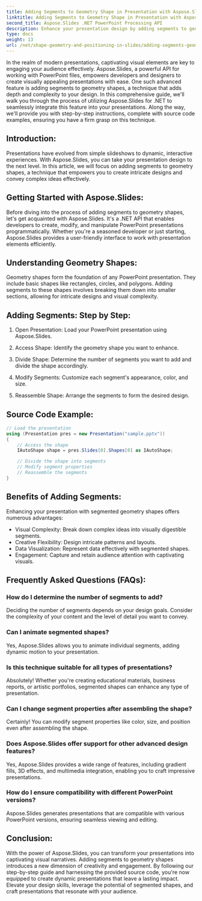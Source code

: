 ```yaml
---
title: Adding Segments to Geometry Shape in Presentation with Aspose.Slides
linktitle: Adding Segments to Geometry Shape in Presentation with Aspose.Slides
second_title: Aspose.Slides .NET PowerPoint Processing API
description: Enhance your presentation design by adding segments to geometry shapes using Aspose.Slides. Learn step-by-step and explore FAQs in this comprehensive guide.
type: docs
weight: 13
url: /net/shape-geometry-and-positioning-in-slides/adding-segments-geometry-shape/
---
```


In the realm of modern presentations, captivating visual elements are key to engaging your audience effectively. Aspose.Slides, a powerful API for working with PowerPoint files, empowers developers and designers to create visually appealing presentations with ease. One such advanced feature is adding segments to geometry shapes, a technique that adds depth and complexity to your design. In this comprehensive guide, we'll walk you through the process of utilizing Aspose.Slides for .NET to seamlessly integrate this feature into your presentations. Along the way, we'll provide you with step-by-step instructions, complete with source code examples, ensuring you have a firm grasp on this technique.

## Introduction:

Presentations have evolved from simple slideshows to dynamic, interactive experiences. With Aspose.Slides, you can take your presentation design to the next level. In this article, we will focus on adding segments to geometry shapes, a technique that empowers you to create intricate designs and convey complex ideas effectively.

## Getting Started with Aspose.Slides:

Before diving into the process of adding segments to geometry shapes, let's get acquainted with Aspose.Slides. It's a .NET API that enables developers to create, modify, and manipulate PowerPoint presentations programmatically. Whether you're a seasoned developer or just starting, Aspose.Slides provides a user-friendly interface to work with presentation elements efficiently.

## Understanding Geometry Shapes:

Geometry shapes form the foundation of any PowerPoint presentation. They include basic shapes like rectangles, circles, and polygons. Adding segments to these shapes involves breaking them down into smaller sections, allowing for intricate designs and visual complexity.

## Adding Segments: Step by Step:

1. Open Presentation: Load your PowerPoint presentation using Aspose.Slides.

2. Access Shape: Identify the geometry shape you want to enhance.

3. Divide Shape: Determine the number of segments you want to add and divide the shape accordingly.

4. Modify Segments: Customize each segment's appearance, color, and size.

5. Reassemble Shape: Arrange the segments to form the desired design.

## Source Code Example:

```csharp
// Load the presentation
using (Presentation pres = new Presentation("sample.pptx"))
{
    // Access the shape
    IAutoShape shape = pres.Slides[0].Shapes[0] as IAutoShape;

    // Divide the shape into segments
    // Modify segment properties
    // Reassemble the segments
}
```

## Benefits of Adding Segments:

Enhancing your presentation with segmented geometry shapes offers numerous advantages:

- Visual Complexity: Break down complex ideas into visually digestible segments.
- Creative Flexibility: Design intricate patterns and layouts.
- Data Visualization: Represent data effectively with segmented shapes.
- Engagement: Capture and retain audience attention with captivating visuals.

## Frequently Asked Questions (FAQs):

### How do I determine the number of segments to add?

Deciding the number of segments depends on your design goals. Consider the complexity of your content and the level of detail you want to convey.

### Can I animate segmented shapes?

Yes, Aspose.Slides allows you to animate individual segments, adding dynamic motion to your presentation.

### Is this technique suitable for all types of presentations?

Absolutely! Whether you're creating educational materials, business reports, or artistic portfolios, segmented shapes can enhance any type of presentation.

### Can I change segment properties after assembling the shape?

Certainly! You can modify segment properties like color, size, and position even after assembling the shape.

### Does Aspose.Slides offer support for other advanced design features?

Yes, Aspose.Slides provides a wide range of features, including gradient fills, 3D effects, and multimedia integration, enabling you to craft impressive presentations.

### How do I ensure compatibility with different PowerPoint versions?

Aspose.Slides generates presentations that are compatible with various PowerPoint versions, ensuring seamless viewing and editing.

## Conclusion:

With the power of Aspose.Slides, you can transform your presentations into captivating visual narratives. Adding segments to geometry shapes introduces a new dimension of creativity and engagement. By following our step-by-step guide and harnessing the provided source code, you're now equipped to create dynamic presentations that leave a lasting impact. Elevate your design skills, leverage the potential of segmented shapes, and craft presentations that resonate with your audience.
